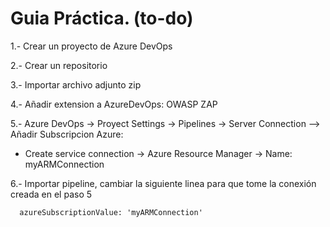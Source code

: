 # Guia Práctica. (to-do)

1.- Crear un proyecto de Azure DevOps

2.- Crear un repositorio 

3.- Importar archivo adjunto zip

4.- Añadir extension a AzureDevOps: OWASP ZAP

5.- Azure DevOps -> Proyect Settings -> Pipelines -> Server Connection --> Añadir Subscripcion Azure:
* Create service connection -> Azure Resource Manager -> Name: myARMConnection

6.- Importar pipeline, cambiar la siguiente linea para que tome la conexión creada en el paso 5
```
  azureSubscriptionValue: 'myARMConnection'
```

